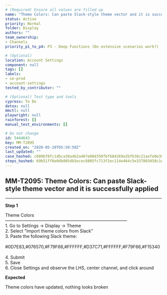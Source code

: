 ```yaml
---
# (Required) Ensure all values are filled up
name: "Theme Colors: Can paste Slack-style theme vector and it is successfully applied"
status: Active
priority: Normal
folder: Display
authors: ""
team_ownership: 
- Channels
priority_p1_to_p4: P3 - Deep Functions (Do extensive scenarios work?)

# (Optional)
location: Account Settings
component: null
tags: []
labels: 
- se-prod
- account-settings
tested_by_contributor: ""

# (Optional) Test type and tools
cypress: To Do
detox: null
mmctl: null
playwright: null
rainforest: []
manual_test_environments: []

# Do not change
id: 5444643
key: MM-T2095
created_on: "2020-05-20T05:50:50Z"
last_updated: ""
case_hashed: c609bf8fc1dbca38a4b2a487e08d350fbf684269e2bf636c21aefe0e300076c7c64c27b927751ae3e1769b0888fe7ec2
steps_hashed: 69b51ff8e0db805db5ecec8805fc713f2ec114e464c5e337803458c1e3babafa45ef8bc5a7e60b28ee8bcb00aed4f42c
---
```


<!-- (Auto-generated) Based on frontmatter's "key" and "name" -->

## MM-T2095: Theme Colors: Can paste Slack-style theme vector and it is successfully applied

---

**Step 1**

Theme Colors\
————————————————————————————\
1\. Go to Settings -> Display -> Theme\
2\. Select "Import theme colors from Slack"\
3\. Paste the following Slack theme:\
\
\#0D7E83,#076570,#F79F66,#FFFFFF,#D37C71,#FFFFFF,#F79F66,#F15340\
\
4\. Submit\
5\. Save\
6\. Close Settings and observe the LHS, center channel, and click around

**Expected**

Theme colors have updated, nothing looks broken
